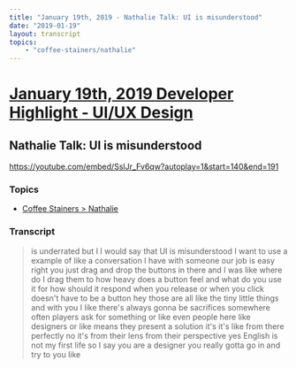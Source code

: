 ```yaml
---
title: "January 19th, 2019 - Nathalie Talk: UI is misunderstood"
date: "2019-01-19"
layout: transcript
topics: 
    - "coffee-stainers/nathalie"
---
```

# [January 19th, 2019 Developer Highlight - UI/UX Design](../2019-01-19.md)
## Nathalie Talk: UI is misunderstood
https://youtube.com/embed/SslJr_Fv6qw?autoplay=1&start=140&end=191
### Topics
* [Coffee Stainers > Nathalie](../topics/coffee-stainers/nathalie.md)

### Transcript

> is underrated but I I would say that UI
> is misunderstood I want to use a example
> of like a conversation I have with
> someone
> our job is easy right you just drag and
> drop the buttons in there and I was like
> where do I drag them to how heavy does a
> button feel and what do you use it for
> how should it respond when you release
> or when you click doesn't have to be a
> button hey those are all like the tiny
> little things and with you I like
> there's always gonna be sacrifices
> somewhere often players ask for
> something or like even people here like
> designers or like means they present a
> solution it's it's like from there
> perfectly
> no it's from their lens from their
> perspective yes English is not my first
> life so I say you are a designer you
> really gotta go in and try to you like
